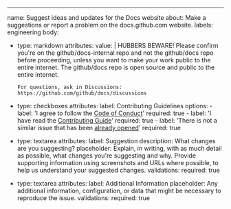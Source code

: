 ---
name: Suggest ideas and updates for the Docs website
about: Make a suggestions or report a problem on the docs.github.com website.
labels: engineering
body:
  - type: markdown
    attributes:
      value: |
        HUBBERS BEWARE! Please confirm you're on the github/docs-internal repo and not the github/docs repo before proceeding, unless you want to make your work public to the entire internet. The github/docs repo is open source and public to the entire internet.

        For questions, ask in Discussions: https://github.com/github/docs/discussions
  - type: checkboxes
    attributes:
      label: Contributing Guidelines
      options:
        - label: 'I agree to follow the [Code of Conduct](https://github.com/github/docs/blob/main/CODE_OF_CONDUCT.md)'
          required: true
        - label: 'I have read the [Contributing Guide](https://github.com/github/docs/blob/main/CONTRIBUTING.md)'
          required: true
        - label: 'There is not a similar issue that has been [already opened](https://github.com/github/docs/issues)'
          required: true
  - type: textarea
    attributes:
      label: Suggestion
      description: What changes are you suggesting?
      placeholder: Explain, in writing, with as much detail as possible, what changes you're suggesting and why. Provide supporting information using screenshots and URLs where possible, to help us understand your suggested changes.
    validations:
      required: true
  - type: textarea
    attributes:
      label: Additional Information
      placeholder: Any additional information, configuration, or data that might be necessary to reproduce the issue.
    validations:
      required: true

